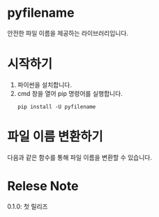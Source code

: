# pyfilename

안전한 파일 이름을 제공하는 라이브러리입니다.

# 시작하기

1. 파이썬을 설치합니다.
2. cmd 창을 열어 pip 명령어를 실행합니다.
   ```
   pip install -U pyfilename
   ```

# 파일 이름 변환하기

다음과 같은 함수를 통해 파일 이름을 변환할 수 있습니다.

# Relese Note

0.1.0: 첫 릴리즈